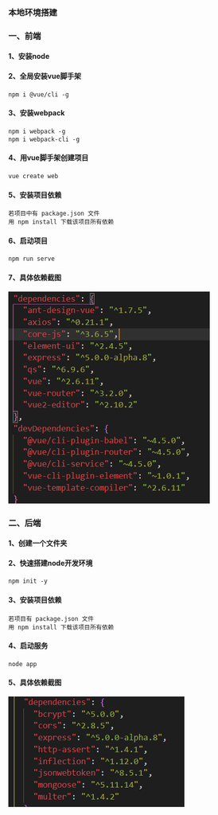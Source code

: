 ### 本地环境搭建

### 一、前端

#### 1、安装node

#### 2、全局安装vue脚手架

```
npm i @vue/cli -g
```

#### 3、安装webpack

```
npm i webpack -g
npm i webpack-cli -g
```

#### 4、用vue脚手架创建项目

```
vue create web
```

#### 5、安装项目依赖

```
若项目中有 package.json 文件
用 npm install 下载该项目所有依赖
```

#### 6、启动项目

```
npm run serve
```

#### 7、具体依赖截图

![image-20210627224931067](README.assets/image-20210627224931067.png)

### 二、后端

#### 1、创建一个文件夹

#### 2、快速搭建node开发环境

```
npm init -y
```

#### 3、安装项目依赖

```
若项目有 package.json 文件
用 npm install 下载该项目所有依赖
```

#### 4、启动服务

```
node app
```

#### 5、具体依赖截图

![image-20210627225116062](README.assets/image-20210627225116062.png)